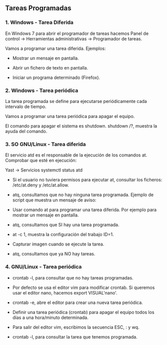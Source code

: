 ## Tareas Programadas

### 1. Windows - Tarea Diferida

En Windows 7 para abrir el programador de tareas hacemos Panel de control -> Herramientas administrativas -> Programador de tareas.

Vamos a programar una tarea diferida. Ejemplos:

 - Mostrar un mensaje en pantalla.

 - Abrir un fichero de texto en pantalla.

 - Iniciar un programa determinado (Firefox).

### 2. Windows - Tarea periódica

La tarea programada se define para ejecutarse periódicamente cada intervalo de tiempo.

Vamos a programar una tarea periódica para apagar el equipo.

El comando para apagar el sistema es shutdown. shutdown /?, muestra la ayuda del comando.

### 3. SO GNU/Linux - Tarea diferida

El servicio atd es el responsable de la ejecución de los comandos at. Comprobar que esté en ejecución:

Yast -> Servicios
systemctl status atd

 - Si el usuario no tuviera permisos para ejecutar at, consultar los ficheros: /etc/at.deny y /etc/at.allow.

 - atq, consultamos que no hay ninguna tarea programada.
Ejemplo de script que muestra un mensaje de aviso:

 - Usar comando at para programar una tarea diferida. Por ejemplo para mostrar un mensaje en pantalla.

 - atq, consultamos que SI hay una tarea programada.

 - at -c 1, muestra la configuración del trabajo ID=1.

 - Capturar imagen cuando se ejecute la tarea.

 - atq, consultamos que ya NO hay tareas.

### 4. GNU/Linux - Tarea periódica

 - crontab -l, para consultar que no hay tareas programadas.

 - Por defecto se usa el editor vim para modificar crontab. Si queremos usar el editor nano, hacemos export VISUAL'nano'.

 - crontab -e, abre el editor para crear una nueva tarea periódica.

 - Definir una tarea periódica (crontab) para apagar el equipo todos los días a una hora/minuto determinada.

 - Para salir del editor vim, escribimos la secuencia ESC, : y wq.

 - crontab -l, para consultar la tarea que tenemos programada.
